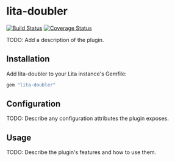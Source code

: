 # lita-doubler

[![Build Status](https://travis-ci.org/noorkhan-92/lita-doubler.png?branch=master)](https://travis-ci.org/noorkhan-92/lita-doubler)
[![Coverage Status](https://coveralls.io/repos/noorkhan-92/lita-doubler/badge.png)](https://coveralls.io/r/noorkhan-92/lita-doubler)

TODO: Add a description of the plugin.

## Installation

Add lita-doubler to your Lita instance's Gemfile:

``` ruby
gem "lita-doubler"
```

## Configuration

TODO: Describe any configuration attributes the plugin exposes.

## Usage

TODO: Describe the plugin's features and how to use them.
